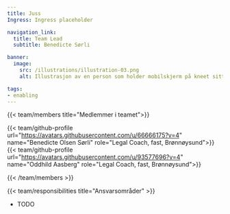 ```yaml
---
title: Juss
Ingress: Ingress placeholder

navigation_link:
  title: Team Lead
  subtitle: Benedicte Sørli

banner:
  image:
    src: /illustrations/illustration-03.png
    alt: Illustrasjon av en person som holder mobilskjerm på kneet sitt

tags:
- enabling
---
```


{{< team/members title="Medlemmer i teamet">}}

{{< team/github-profile url="https://avatars.githubusercontent.com/u/66666175?v=4" name="Benedicte Olsen Sørli" role="Legal Coach, fast, Brønnøysund">}}
{{< team/github-profile url="https://avatars.githubusercontent.com/u/93577696?v=4" name="Oddhild Aasberg" role="Legal Coach, fast, Brønnøysund">}}

{{< /team/members >}}


{{< team/responsibilities title="Ansvarsområder" >}}

- TODO
